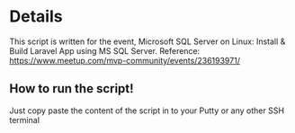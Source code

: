 # Details
This script is written for the event, Microsoft SQL Server on Linux: Install & Build Laravel App using MS SQL Server.
Reference:
https://www.meetup.com/mvp-community/events/236193971/

## How to run the script!
Just copy paste the content of the script in to your Putty or any other SSH terminal
